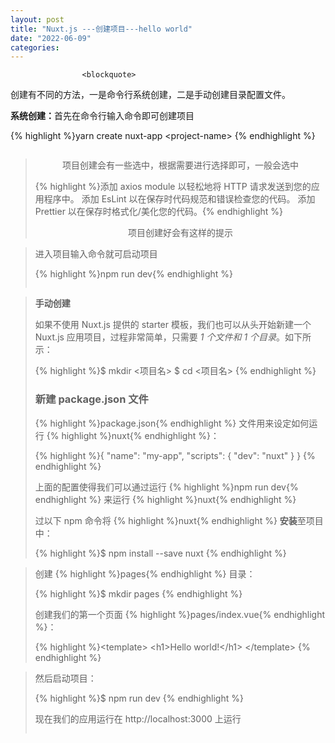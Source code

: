 ```yaml
---
layout: post
title: "Nuxt.js ---创建项目---hello world"
date: "2022-06-09"
categories: 
---
```


                    <blockquote> 
 <p>创建有不同的方法，一是命令行系统创建，二是手动创建目录配置文件。</p> 
 <p><strong>系统创建：</strong>首先在命令行输入命令即可创建项目</p> 
 {% highlight %}yarn create nuxt-app &lt;project-name&gt;
{% endhighlight %} 
 <p style="text-align:center;"><img alt="" src="https://img-blog.csdnimg.cn/36ec6d47cb2d40e191bcc6e701760900.png?x-oss-process=image/watermark,type_d3F5LXplbmhlaQ,shadow_50,text_Q1NETiBA6K645aKo44Gu5bCP6J206J22,size_20,color_FFFFFF,t_70,g_se,x_16"></p> 
</blockquote> 
<blockquote> 
 <p style="text-align:center;">项目创建会有一些选中，根据需要进行选择即可，一般会选中</p> 
 {% highlight %}添加 axios module 以轻松地将 HTTP 请求发送到您的应用程序中。
添加 EsLint 以在保存时代码规范和错误检查您的代码。
添加 Prettier 以在保存时格式化/美化您的代码。{% endhighlight %} 
 <p style="text-align:center;">项目创建好会有这样的提示<img alt="" src="https://img-blog.csdnimg.cn/4a22adf4779e47fc83fa078b1f7bf4f7.png?x-oss-process=image/watermark,type_d3F5LXplbmhlaQ,shadow_50,text_Q1NETiBA6K645aKo44Gu5bCP6J206J22,size_20,color_FFFFFF,t_70,g_se,x_16"></p> 
</blockquote> 
<blockquote> 
 <p>进入项目输入命令就可启动项目</p> 
 {% highlight %}npm run dev{% endhighlight %} 
 <p style="text-align:center;"><img alt="" src="https://img-blog.csdnimg.cn/9ab429a3eac54360b5e161ca13ce48db.png?x-oss-process=image/watermark,type_d3F5LXplbmhlaQ,shadow_50,text_Q1NETiBA6K645aKo44Gu5bCP6J206J22,size_20,color_FFFFFF,t_70,g_se,x_16"></p> 
</blockquote> 
<blockquote> 
 <p><strong>手动创建</strong></p> 
 <p>如果不使用 Nuxt.js 提供的 starter 模板，我们也可以从头开始新建一个 Nuxt.js 应用项目，过程非常简单，只需要 <em>1 个文件和 1 个目录</em>。如下所示：</p> 
 {% highlight %}$ mkdir &lt;项目名&gt;
$ cd &lt;项目名&gt;
{% endhighlight %} 
 <h3 id="新建-packagejson-文件">新建 package.json 文件</h3> 
 <p>{% highlight %}package.json{% endhighlight %} 文件用来设定如何运行 {% highlight %}nuxt{% endhighlight %}：</p> 
 {% highlight %}{
  "name": "my-app",
  "scripts": {
    "dev": "nuxt"
  }
}
{% endhighlight %} 
 <p>上面的配置使得我们可以通过运行 {% highlight %}npm run dev{% endhighlight %} 来运行 {% highlight %}nuxt{% endhighlight %}</p> 
 <p>过以下 npm 命令将 {% highlight %}nuxt{% endhighlight %} <strong>安装</strong>至项目中：</p> 
 {% highlight %}$ npm install --save nuxt
{% endhighlight %} 
</blockquote> 
<blockquote> 
 <p>创建 {% highlight %}pages{% endhighlight %} 目录：</p> 
 {% highlight %}$ mkdir pages
{% endhighlight %} 
 <p>创建我们的第一个页面 {% highlight %}pages/index.vue{% endhighlight %}：</p> 
 {% highlight %}&lt;template&gt;
  &lt;h1&gt;Hello world!&lt;/h1&gt;
&lt;/template&gt;
{% endhighlight %} 
</blockquote> 
<blockquote> 
 <p>然后启动项目：</p> 
 {% highlight %}$ npm run dev
{% endhighlight %} 
 <p>现在我们的应用运行在 http://localhost:3000 上运行</p> 
 <img alt="" src="https://img-blog.csdnimg.cn/6f6ffd7f3c74453089999340af218f66.png?x-oss-process=image/watermark,type_d3F5LXplbmhlaQ,shadow_50,text_Q1NETiBA6K645aKo44Gu5bCP6J206J22,size_20,color_FFFFFF,t_70,g_se,x_16">
</blockquote>
                
